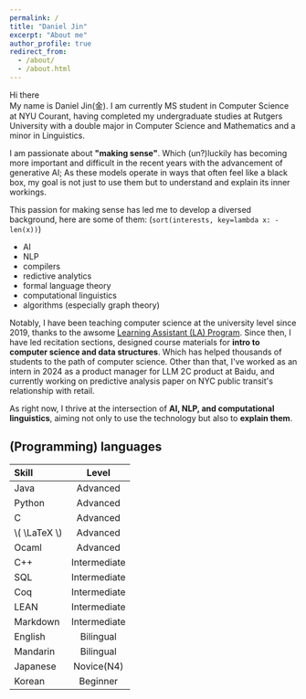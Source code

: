 ```yaml
---
permalink: /
title: "Daniel Jin"
excerpt: "About me"
author_profile: true
redirect_from: 
  - /about/
  - /about.html
---
```


Hi there\
My name is Daniel Jin(金). I am currently MS student in Computer Science at NYU Courant, having completed my undergraduate studies at Rutgers University with a double major in Computer Science and Mathematics and a minor in Linguistics.

I am passionate about **"making sense"**. Which (un?)luckily has becoming more important and difficult in the recent years with the advancement of generative AI; As these models operate in ways that often feel like a black box, my goal is not just to use them but to understand and explain its inner workings.

This passion for making sense has led me to develop a diversed background, here are some of them: (``sort(interests, key=lambda x: -len(x))``)
- AI 
- NLP
- compilers
- redictive analytics
- formal language theory
- computational linguistics
- algorithms (especially graph theory)

Notably, I have been teaching computer science at the university level since 2019, thanks to the awsome [Learning Assistant (LA) Program](https://ceils.ucla.edu/learning-communities-trainings/learning-assistant-program/). Since then, I have led recitation sections, designed course materials for **intro to computer science and data structures**. Which has helped thousands of students to the path of computer science. Other than that, I've worked as an intern in 2024 as a product manager for LLM 2C product at Baidu, and currently working on predictive analysis paper on NYC public transit's relationship with retail.

As right now, I thrive at the intersection of **AI, NLP, and computational linguistics**, aiming not only to use the technology but also to **explain them**.

## (Programming) languages

| Skill       | Level         |
|:------------|:-------------:|
| Java        | Advanced      |
| Python      | Advanced      |
| C           | Advanced      |
| &#92;( \LaTeX &#92;) |Advanced|
| Ocaml       | Advanced      |
| C++         | Intermediate  |
| SQL         | Intermediate  |
| Coq         | Intermediate  |
| LEAN        | Intermediate  |
| Markdown    | Intermediate  |
| English     | Bilingual     |
| Mandarin    | Bilingual     |
| Japanese    | Novice(N4)    |
| Korean      | Beginner      |